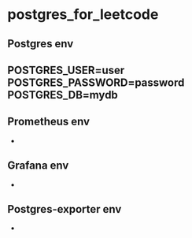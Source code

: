 # postgres_for_leetcode

Postgres env
---
POSTGRES_USER=user \
POSTGRES_PASSWORD=password \
POSTGRES_DB=mydb 
---

Prometheus env
-
-
Grafana env 
-
-
Postgres-exporter env 
-
-



